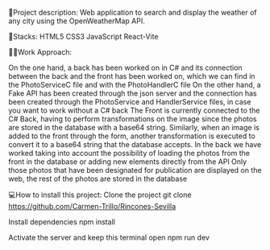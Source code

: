 📝Project description:
Web application to search and display the weather of any city using the OpenWeatherMap API.

🔧Stacks:
HTML5
CSS3
JavaScript
React-Vite

👩‍💻Work Approach:

On the one hand, a back has been worked on in C# and its connection between the back and the front has been worked on, which we can find in the PhotoServiceC file and with the PhotoHandlerC file
On the other hand, a Fake API has been created through the json server and the connection has been created through the PhotoService and HandlerService files, in case you want to work without a C# back
The Front is currently connected to the C# Back, having to perform transformations on the image since the photos are stored in the database with a base64 string.
Similarly, when an image is added to the front through the form, another transformation is executed to convert it to a base64 string that the database accepts.
In the back we have worked taking into account the possibility of loading the photos from the front in the database or adding new elements directly from the API
Only those photos that have been designated for publication are displayed on the web, the rest of the photos are stored in the database

💻How to install this project:
Clone the project
git clone https://github.com/Carmen-Trillo/Rincones-Sevilla

Install dependencies
npm install

Activate the server and keep this terminal open
npm run dev

